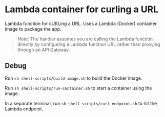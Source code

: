 # Lambda container for curling a URL

Lambda function for cURLing a URL. Uses a Lambda (Docker) container image to
package the app.

> Note: The handler assumes you are calling the Lambda function directly by
> configuring a Lambda function URL rather than proxying through an API Gateway.

## Debug

Run `sh shell-scripts/build-image.sh` to build the Docker image.

Run `sh shell-scripts/run-container.sh` to start a container using the image.

In a separate terminal, run `sh shell-scripts/curl-endpoint.sh` to hit the Lambda
endpoint.
